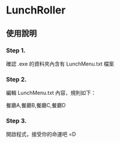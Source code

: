 # LunchRoller

## 使用說明

### Step 1.

確認 .exe 的資料夾內含有 LunchMenu.txt 檔案

### Step 2.

編輯 LunchMenu.txt 內容，規則如下：

餐廳A,餐廳B,餐廳C,餐廳D

### Step 3.

開啟程式，接受你的命運吧 =D

